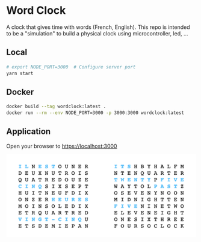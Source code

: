 # Word Clock

A clock that gives time with words (French, English).
This repo is intended to be a "simulation" to build a physical clock using microcontroller, led, ...

## Local

```bash
# export NODE_PORT=3000  # Configure server port
yarn start
```

## Docker

```bash
docker build --tag wordclock:latest .
docker run --rm --env NODE_PORT=3000 -p 3000:3000 wordclock:latest
```

## Application

Open your browser to <https://localhost:3000>

![clock image](./docs/images/clock.png)
